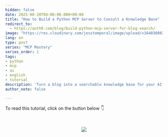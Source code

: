 ```yaml
---
hidden: false
date: 2025-08-28T04:00:00.000+00:00
title: "How to Build a Python MCP Server to Consult a Knowledge Base"
redirect_to:
  - https://auth0.com/blog/build-python-mcp-server-for-blog-search/
image: "https://res.cloudinary.com/jesstemporal/image/upload/v1640360836/covers/tutorial_gfgm5n.png"
lang: en
type: post
series: "MCP Mastery"
series_order: 1
tags:
- python
- mcp
- ai
- english
- tutorial
description: 'Turn a blog into a searchable knowledge base for your AI assistant. Follow this step-by-step guide to build a local MCP server in Python'
author_note: false

---
```


To read this tutorial, click on the button below 👇

<br> <center> <a href="https://auth0.com/blog/build-python-mcp-server-for-blog-search/"> <img src="/images/keep_reading.png"/> </a> </center>
